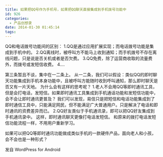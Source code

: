 ```yaml
---
title: 如果把QQ号作为手机号，如果把QQ聊天直接集成到手机拨号功能中
id: 926
categories:
  - 产品创想录
date: 2014-01-30 01:45:14
tags:
---
```


QQ和电话拨号功能间的区别：
1.QQ是通过应用扩展实现；而电话拨号功能是集成到手机中的。
2.QQ离线时，被呼叫方不能马上收到通知；而手机拨号不存在离线问题，只是说是否关机或者是否欠费。
3.QQ免费，除了运营商收取的流量费外，而拨号或发短信收费。
4....

第三条暂且不谈，集中在一二条上。
从一二条，我们可以假设：类似QQ的即时聊天功能集成到手机本身功能中，且被呼叫方能随时收到呼叫通知，那么即时聊天是否又有一片天地。
为什么会有这样的思考呢？
1.老人不会用QQ等即时通讯工具，但是会打电话，发短信。如果即时通讯工具集成到手机通话功能和发短信功能中，会不会让即时通讯更普及？
我们可以发现，易信只是把短信和电话功能集成到了即时通信工具中，只能满足网民，但不能满足广大普通用户。只是解决了电话和即时通讯的资费差异而已。
2.QQ好友类似于手机通讯录，即可以把QQ好友集成到手机通讯录中。
这样，即时通讯聊天更像打电话发短信。
和原来的拨打电话发短信功能流程一样，不用用户重新学习。

如果可以把QQ等即时通讯功能做成类似手机的一款硬件产品，面向老人和小孩，会不会也是一种形式？

<span class="post_sig">发自 WordPress for Android</span>